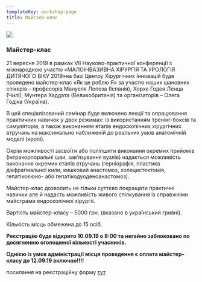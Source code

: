 ```yaml
---
templateKey: workshop-page
title: Майстер-клас
---
```

![](/img/laparoscopic-trainer-box-surgery-practicing-surgical-training1.jpg)

### Майстер-клас

21 вересня 2019 в рамках VII Науково-практичної конференції з міжнародною участю «МАЛОІНВАЗИВНА ХІРУРГІЯ ТА УРОЛОГІЯ ДИТЯЧОГО ВІКУ 2019»на базі Центру Хірургічних Інновацій буде проведено майстер-клас «Як це роблю Я» за участю наших шановних спікерів – професорів Мануеля Лопеза (Іспанія), Хорхе Годоя Ленца (Чилі), Мунтера Хаддата (Великобританія) та організаторів – Олега Годіка (Україна).

В цей спеціалізований семінар буде включено лекції та опрацювання практичних навичок у двох режимах: із використанням тренінг-боксів та симуляторів, а також виконанням етапів ендоскопічних хірургічних втручань на максимально наближеній до реальних умов анатомічній моделі (кролі).

Окрім можливості засвоїти або поліпшити виконання окремих прийомів (інтракорпоральні шви, зав’язування вузлів) надається можливість виконання окремих етапів втручань (герніорафія, пластика діафрагмальної кили, кишковий анастомоз, холецистектомія, гепатікоєюно- або гепатікодуоденоанастомоз).

Майстер-клас дозволить не тільки суттєво покращати практичні навички але й надасть можливість живого спілкування із справжніми майстрами ендоскопічної хірургії.

Вартість майстер-класу – 5000 грн. (вказано в український гривні).

Кількість місць обмежена до 15 осіб.

**Реєстрацію буде відкрито 10.09.19 о 8:00 та негайно заблоковано по досягненню оголошеної кількості учасників.** 

**Однією із умов адміністрації місця проведення є оплата майстер-класу до 12.09.19 включно!!!!**

посилання на реєстраційну форму [тут](https://dariadiehtiarova.typeform.com/to/ztNq1Y)
